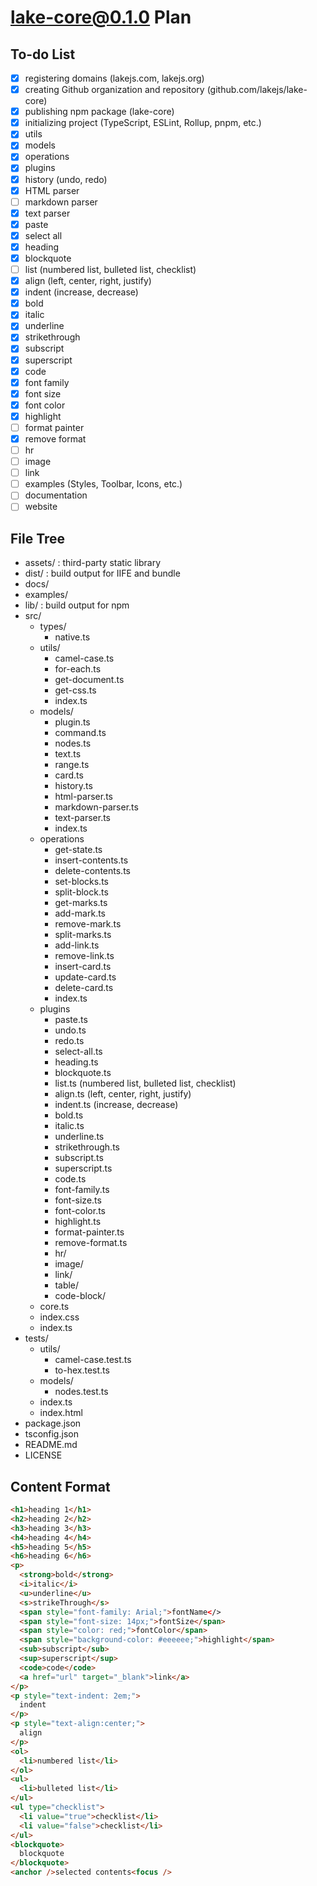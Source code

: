 # lake-core@0.1.0 Plan

## To-do List

* [X] registering domains (lakejs.com, lakejs.org)
* [X] creating Github organization and repository (github.com/lakejs/lake-core)
* [X] publishing npm package (lake-core)
* [X] initializing project (TypeScript, ESLint, Rollup, pnpm, etc.)
* [X] utils
* [X] models
* [X] operations
* [X] plugins
* [X] history (undo, redo)
* [X] HTML parser
* [ ] markdown parser
* [X] text parser
* [X] paste
* [X] select all
* [X] heading
* [X] blockquote
* [ ] list (numbered list, bulleted list, checklist)
* [X] align (left, center, right, justify)
* [X] indent (increase, decrease)
* [X] bold
* [X] italic
* [X] underline
* [X] strikethrough
* [X] subscript
* [X] superscript
* [X] code
* [X] font family
* [X] font size
* [X] font color
* [X] highlight
* [ ] format painter
* [X] remove format
* [ ] hr
* [ ] image
* [ ] link
* [ ] examples (Styles, Toolbar, Icons, etc.)
* [ ] documentation
* [ ] website

## File Tree

* assets/ : third-party static library
* dist/ : build output for IIFE and bundle
* docs/
* examples/
* lib/ : build output for npm
* src/
  * types/
    * native.ts
  * utils/
    * camel-case.ts
    * for-each.ts
    * get-document.ts
    * get-css.ts
    * index.ts
  * models/
    * plugin.ts
    * command.ts
    * nodes.ts
    * text.ts
    * range.ts
    * card.ts
    * history.ts
    * html-parser.ts
    * markdown-parser.ts
    * text-parser.ts
    * index.ts
  * operations
    * get-state.ts
    * insert-contents.ts
    * delete-contents.ts
    * set-blocks.ts
    * split-block.ts
    * get-marks.ts
    * add-mark.ts
    * remove-mark.ts
    * split-marks.ts
    * add-link.ts
    * remove-link.ts
    * insert-card.ts
    * update-card.ts
    * delete-card.ts
    * index.ts
  * plugins
    * paste.ts
    * undo.ts
    * redo.ts
    * select-all.ts
    * heading.ts
    * blockquote.ts
    * list.ts (numbered list, bulleted list, checklist)
    * align.ts (left, center, right, justify)
    * indent.ts (increase, decrease)
    * bold.ts
    * italic.ts
    * underline.ts
    * strikethrough.ts
    * subscript.ts
    * superscript.ts
    * code.ts
    * font-family.ts
    * font-size.ts
    * font-color.ts
    * highlight.ts
    * format-painter.ts
    * remove-format.ts
    * hr/
    * image/
    * link/
    * table/
    * code-block/
  * core.ts
  * index.css
  * index.ts
* tests/
  * utils/
    * camel-case.test.ts
    * to-hex.test.ts
  * models/
    * nodes.test.ts
  * index.ts
  * index.html
* package.json
* tsconfig.json
* README.md
* LICENSE

## Content Format

```html
<h1>heading 1</h1>
<h2>heading 2</h2>
<h3>heading 3</h3>
<h4>heading 4</h4>
<h5>heading 5</h5>
<h6>heading 6</h6>
<p>
  <strong>bold</strong>
  <i>italic</i>
  <u>underline</u>
  <s>strikeThrough</s>
  <span style="font-family: Arial;">fontName</>
  <span style="font-size: 14px;">fontSize</span>
  <span style="color: red;">fontColor</span>
  <span style="background-color: #eeeeee;">highlight</span>
  <sub>subscript</sub>
  <sup>superscript</sup>
  <code>code</code>
  <a href="url" target="_blank">link</a>
</p>
<p style="text-indent: 2em;">
  indent
</p>
<p style="text-align:center;">
  align
</p>
<ol>
  <li>numbered list</li>
</ol>
<ul>
  <li>bulleted list</li>
</ul>
<ul type="checklist">
  <li value="true">checklist</li>
  <li value="false">checklist</li>
</ul>
<blockquote>
  blockquote
</blockquote>
<anchor />selected contents<focus />
```
